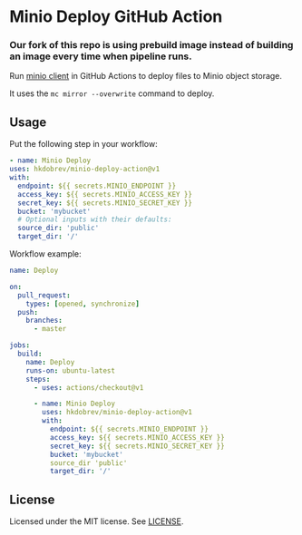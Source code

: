 # Minio Deploy GitHub Action


### Our fork of this repo is using prebuild image instead of building an image every time when pipeline runs.


Run [minio client][] in GitHub Actions to deploy files to Minio object storage.

It uses the `mc mirror --overwrite` command to deploy.

## Usage

Put the following step in your workflow:

```yml
- name: Minio Deploy
uses: hkdobrev/minio-deploy-action@v1
with:
  endpoint: ${{ secrets.MINIO_ENDPOINT }}
  access_key: ${{ secrets.MINIO_ACCESS_KEY }}
  secret_key: ${{ secrets.MINIO_SECRET_KEY }}
  bucket: 'mybucket'
  # Optional inputs with their defaults:
  source_dir: 'public'
  target_dir: '/'
```

Workflow example:

```yml
name: Deploy

on:
  pull_request:
    types: [opened, synchronize]
  push:
    branches:
      - master

jobs:
  build:
    name: Deploy
    runs-on: ubuntu-latest
    steps:
      - uses: actions/checkout@v1

      - name: Minio Deploy
        uses: hkdobrev/minio-deploy-action@v1
        with:
          endpoint: ${{ secrets.MINIO_ENDPOINT }}
          access_key: ${{ secrets.MINIO_ACCESS_KEY }}
          secret_key: ${{ secrets.MINIO_SECRET_KEY }}
          bucket: 'mybucket'
          source_dir 'public'
          target_dir: '/'
```

## License

Licensed under the MIT license. See [LICENSE](LICENSE).

[minio client]: https://docs.min.io/docs/minio-client-quickstart-guide
